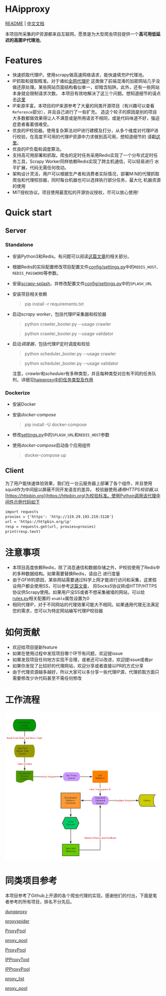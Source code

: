 # HAipproxy
[README](README.md) | [中文文档](README_ZH.md)

本项目所采集的IP资源都来自互联网，愿景是为大型爬虫项目提供一个**高可用低延迟的高匿IP代理池**。

# Features
- 快速抓取代理IP。使用scrapy做高速网络请求，能快速填充IP代理池。
- IP抓取和提取精准。对于诸如[全网代理IP](http://www.goubanjia.com/)
这类做了前端混淆的加密网站几乎没做还原处理。某些网站页面结构看似单一，却暗含陷阱。此外，还有一些网站本身就会限制请求次数。
本项目有效地解决了这三个问题。想知道细节的请点击[这里]()
- IP来源丰富。本项目的IP来源参考了大量的同类开源项目（有兴趣可以查看`Reference`部分），并且自己进行了一些扩充。
造这个轮子的原因是别的项目大多数都做效果得让人不满意或是所用语言不相同，或是代码味道不好，强迫症患者看着很难受。
- 优良的IP校验器。使用复杂算法对IP进行建模及打分，从多个维度对代理IP进行校验，在高度不可用的代理IP资源中力求做到高可用，想知道细节的
请戳[这里]()。
- 优良的IP负载和调度算法。
- 支持高可用部署和抓取。爬虫的定时任务采用Redis实现了一个分布式定时任务工具，Scrapy Worker同样依赖Redis实现了跨主机通信，可以轻易进行
水平扩展，代码无需任何改动。
- 架构设计灵活，用户可以根据生产者和消费者实际情况，部署M:N的代理抓取爬虫和代理校验器，同时每台机器也可以选择执行部分任务，最大化
机器资源的使用
- MIT授权协议。项目使用最宽松的开源协议授权，尽可以放心使用!

# Quick start

## Server
### Standalone
 - 安装Python3和Redis。有问题可以阅读[这篇文章](https://github.com/SpiderClub/weibospider/wiki/%E5%88%86%E5%B8%83%E5%BC%8F%E7%88%AC%E8%99%AB%E7%8E%AF%E5%A2%83%E9%85%8D%E7%BD%AE)的相关部分。
 - 根据Redis的实际配置修改项目配置文件[config/settings.py](config/settings.py)中的`REDIS_HOST`、`REDIS_PASSWORD`等参数。
 - 安装[scrapy-splash](https://github.com/scrapy-plugins/scrapy-splash)，并修改配置文件[config/settings.py](config/settings.py)中的`SPLASH_URL`
 - 安装项目相关依赖
   > pip install -r requirements.txt
 - 启动*scrapy worker*，包括代理IP采集器和校验器
   > python crawler_booter.py --usage crawler

   > python crawler_booter.py --usage validator
 - 启动*调度器*，包括代理IP定时调度和校验
   > python scheduler_booter.py --usage crawler

   > python scheduler_booter.py --usage validator

   注意，*crawler*和*scheduler*有多种类型，并且每种类型对应有不同的任务队列，详细见[haipproxy中的任务类型及作用]()
   
### Dockerize
- 安装Docker

- 安装*docker-compose*
  > pip install -U docker-compose

- 修改[settings.py](config/settings.py)中的`SPLASH_URL`和`REDIS_HOST`参数

- 使用*docker-compose*启动各个应用组件
  > docker-compose up

## Client
为了用户能快速体验效果，我们在一台云服务器上部署了各个组件，并且使用squid作为中间层以屏蔽不同开发语言的差异。
校验器使用*通用HTTPS校验器*,以[https://httpbin.org](https://httpbin.org)为校验标准。使用Python调用该代理中间件示例代码如下
```python3
import requests
proxies = {'https': 'http://119.29.193.219:3128'}
url = 'https://httpbin.org/ip'
resp = requests.get(url, proxies=proxies)
print(resp.text)
```

# 注意事项
- 本项目高度依赖Redis，除了消息通信和数据存储之外，IP校验使用了Redis中的多种数据结构。如果需要替换Redis，请自己
进行度量
- 由于*GFW*的原因，某些网站需要通过科学上网才能进行访问和采集，这里假设用户都会使用SS，可以参考[这篇文章]()，
将Socks5协议转成HTTP/HTTPS协议供Scrapy使用。如果用户没SS或者不想采集被墙的网站，可以给[rules.py]()相关配置的
`enable`属性设置为0
- 相同代理IP，对于不同网站的代理效果可能大不相同。如果通用代理无法满足您的需求，您可以为特定网站编写代理IP校验器

# 如何贡献
- 欢迎给项目提新feature
- 如果在使用过程中发现项目哪个环节有问题，欢迎提issue
- 如果发现项目任何地方实现不合理，或者还可以改进，欢迎提issue或者pr
- 如果你发现了比较好的代理网站，欢迎分享或者直接以PR的方式分享
- 由于代理资源越多越好，所以大家可以多分享一些代理IP源，代理抓取方面只需要修改少许代码甚至不需任何修改

# 工作流程
![](static/workflow.png)


# 同类项目参考
本项目参考了Github上开源的各个爬虫代理的实现，感谢他们的付出，下面是笔者参考的所有项目，排名不分先后。

[dungproxy](https://github.com/virjar/dungproxy)

[proxyspider](https://github.com/zhangchenchen/proxyspider)

[ProxyPool](https://github.com/henson/ProxyPool)

[proxy_pool](https://github.com/jhao104/proxy_pool)

[ProxyPool](https://github.com/WiseDoge/ProxyPool)

[IPProxyTool](https://github.com/awolfly9/IPProxyTool)

[IPProxyPool](https://github.com/qiyeboy/IPProxyPool)

[proxy_list](https://github.com/gavin66/proxy_list)

[proxy_pool](https://github.com/lujqme/proxy_pool)

